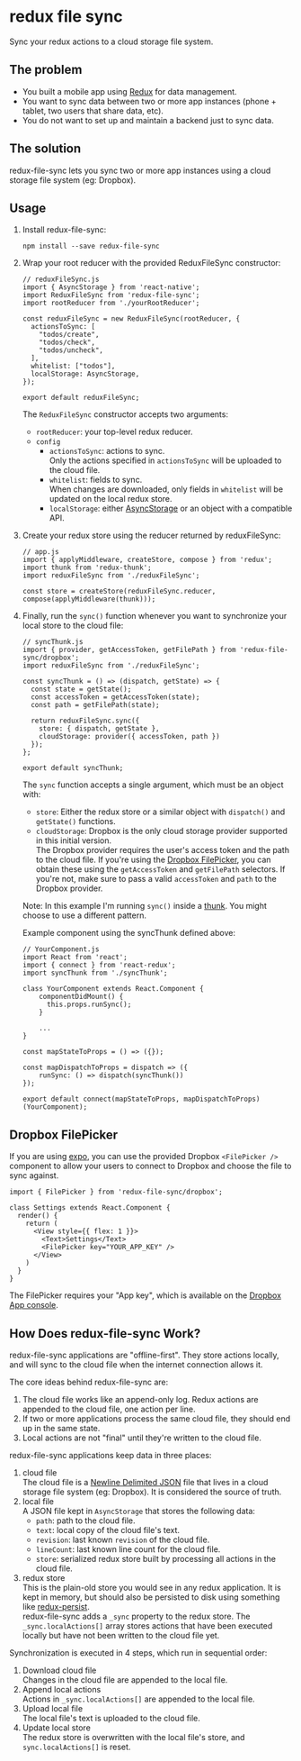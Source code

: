 # redux file sync
Sync your redux actions to a cloud storage file system.

## The problem
- You built a mobile app using [Redux](https://redux.js.org/) for data management.
- You want to sync data between two or more app instances (phone + tablet, two users that share data, etc).
- You do not want to set up and maintain a backend just to sync data.

## The solution
redux-file-sync lets you sync two or more app instances using a cloud storage file system (eg: Dropbox).

## Usage
1. Install redux-file-sync:
    ```
    npm install --save redux-file-sync
    ```

2. Wrap your root reducer with the provided ReduxFileSync constructor:
    ```
    // reduxFileSync.js
    import { AsyncStorage } from 'react-native';
    import ReduxFileSync from 'redux-file-sync';
    import rootReducer from './yourRootReducer';

    const reduxFileSync = new ReduxFileSync(rootReducer, {
      actionsToSync: [
        "todos/create",
        "todos/check",
        "todos/uncheck",
      ],
      whitelist: ["todos"],
      localStorage: AsyncStorage,
    });

    export default reduxFileSync;
    ```

    The `ReduxFileSync` constructor accepts two arguments:
    - `rootReducer`: your top-level redux reducer.
    - `config`
      - `actionsToSync`: actions to sync.  
      Only the actions specified in `actionsToSync` will be uploaded to the cloud file.
      - `whitelist`: fields to sync.  
      When changes are downloaded, only fields in `whitelist` will be updated on the local redux store.
      - `localStorage`: either [AsyncStorage](https://facebook.github.io/react-native/docs/asyncstorage) or an object with a compatible API.

3. Create your redux store using the reducer returned by reduxFileSync:

    ```
    // app.js
    import { applyMiddleware, createStore, compose } from 'redux';
    import thunk from 'redux-thunk';
    import reduxFileSync from './reduxFileSync';

    const store = createStore(reduxFileSync.reducer, compose(applyMiddleware(thunk)));
    ```

4. Finally, run the `sync()` function whenever you want to synchronize your local store to the cloud file:
    ```
    // syncThunk.js
    import { provider, getAccessToken, getFilePath } from 'redux-file-sync/dropbox';
    import reduxFileSync from './reduxFileSync';

    const syncThunk = () => (dispatch, getState) => {
      const state = getState();
      const accessToken = getAccessToken(state);
      const path = getFilePath(state);

      return reduxFileSync.sync({
        store: { dispatch, getState },
        cloudStorage: provider({ accessToken, path })
      });
    };

    export default syncThunk;
    ```

    The `sync` function accepts a single argument, which must be an object with:
    - `store`: Either the redux store or a similar object with `dispatch()` and `getState()` functions.
    - `cloudStorage`: Dropbox is the only cloud storage provider supported in this initial version.  
        The Dropbox provider requires the user's access token and the path to the cloud file. If you're using the [Dropbox FilePicker](#dropbox-filepicker), you can obtain these using the `getAccessToken` and `getFilePath` selectors. If you're not, make sure to pass a valid `accessToken` and `path` to the Dropbox provider.

    Note: In this example I'm running `sync()` inside a [thunk](https://github.com/reduxjs/redux-thunk). You might choose to use a different pattern.

    Example component using the syncThunk defined above:

    ```
    // YourComponent.js
    import React from 'react';
    import { connect } from 'react-redux';
    import syncThunk from './syncThunk';

    class YourComponent extends React.Component {
        componentDidMount() {
          this.props.runSync();
        }

        ...
    }

    const mapStateToProps = () => ({});

    const mapDispatchToProps = dispatch => ({
        runSync: () => dispatch(syncThunk())
    });

    export default connect(mapStateToProps, mapDispatchToProps)(YourComponent);
    ```

## Dropbox FilePicker
If you are using [expo](https://docs.expo.io), you can use the provided Dropbox `<FilePicker />` component to allow your users to connect to Dropbox and choose the file to sync against.

```
import { FilePicker } from 'redux-file-sync/dropbox';

class Settings extends React.Component {
  render() {
    return (
      <View style={{ flex: 1 }}>
        <Text>Settings</Text>
        <FilePicker key="YOUR_APP_KEY" />
      </View>
    )
  }
}
```

The FilePicker requires your "App key", which is available on the [Dropbox App console](https://www.dropbox.com/developers/apps).

## How Does redux-file-sync Work?
redux-file-sync applications are "offline-first". They store actions locally,
and will sync to the cloud file when the internet connection allows it.

The core ideas behind redux-file-sync are:
1. The cloud file works like an append-only log. Redux actions are appended to the cloud file, one action per line.
2. If two or more applications process the same cloud file, they should end up in the same state.
3. Local actions are not "final" until they're written to the cloud file.

redux-file-sync applications keep data in three places:

1. cloud file  
   The cloud file is a [Newline Delimited JSON](http://ndjson.org/) file that lives
   in a cloud storage file system (eg: Dropbox). It is considered the source of truth.
2. local file  
   A JSON file kept in `AsyncStorage` that stores the following data:
   - `path`: path to the cloud file.
   - `text`: local copy of the cloud file's text.
   - `revision`: last known `revision` of the cloud file.
   - `lineCount`: last known line count for the cloud file.
   - `store`: serialized redux store built by processing all actions in the cloud file.
3. redux store  
   This is the plain-old store you would see in any redux application. It is kept in memory, but should also be persisted to disk using  something like [redux-persist](https://github.com/rt2zz/redux-persist).  
   redux-file-sync adds a `_sync` property to the redux store. The `_sync.localActions[]` array stores actions that have been executed locally but have not been written to the cloud file yet.

Synchronization is executed in 4 steps, which run in sequential order:

1. Download cloud file  
    Changes in the cloud file are appended to the local file.
2. Append local actions  
    Actions in `_sync.localActions[]` are appended to the local file.
3. Upload local file  
    The local file's text is uploaded to the cloud file.
3. Update local store  
    The redux store is overwritten with the local file's store, and `sync.localActions[]` is reset.
